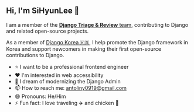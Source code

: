## Hi, I'm SiHyunLee 👋

I am a member of the [**Django Triage & Review** team](https://www.djangoproject.com/foundation/teams/#triage-review-team), contributing to Django and related open-source projects.

As a member of [Django Korea 🇰🇷](https://github.com/Django-Korea), I help promote the Django framework in Korea and support newcomers in making their first open-source contributions to Django.

- ⭐ I want to be a professional frontend engineer
- ❤️ I'm interested in web accessibility
- 💭 I dream of modernizing the Django Admin
- 📫 How to reach me: antoliny0919@gmail.com
- 😄 Pronouns: He/Him
- ⚡ Fun fact: I love traveling ✈️ and chicken 🍗
